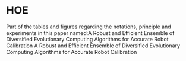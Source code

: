 # HOE
Part of the tables and figures regarding the notations, principle and experiments in this paper named:A Robust and Efficient Ensemble of Diversified Evolutionary Computing Algorithms for Accurate Robot Calibration A Robust and Efficient Ensemble of Diversified Evolutionary Computing Algorithms for Accurate Robot Calibration
